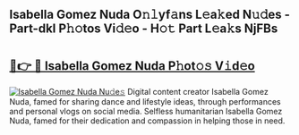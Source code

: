 ## Isabella Gomez Nuda O𝚗𝚕yf𝚊ns L𝚎a𝚔ed N𝚞𝚍es - Part-dkI P𝚑𝚘tos Vi𝚍𝚎o - H𝚘𝚝 Part L𝚎a𝚔s NjFBs

# <h2><a href="http://kfelwl.oniu.top/?m=Isabella+Gomez+Nuda">🔗👉 🔴 Isabella Gomez Nuda P𝚑ot𝚘𝚜 V𝚒d𝚎o</a></h2>

[![Isabella Gomez Nuda Nu𝚍e𝚜](https://i.imgur.com/0qMVB7G.gif)](http://kfelwl.oniu.top/?m=Isabella+Gomez+Nuda)
Digital content creator Isabella Gomez Nuda, famed for sharing dance and lifestyle ideas, through performances and personal vlogs on social media. Selfless humanitarian Isabella Gomez Nuda, famed for their dedication and compassion in helping those in need.  
